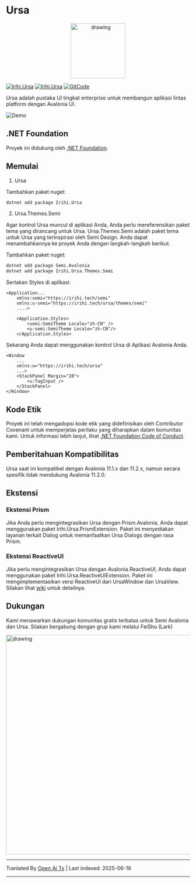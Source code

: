 # Ursa

<p align="center">
    <img src="https://raw.githubusercontent.com/irihitech/Ursa.Avalonia/main/assets/Ursa.svg" alt="drawing" width="150" />
</p>

[![Irihi.Ursa](https://img.shields.io/nuget/v/Irihi.Ursa.svg?color=red&style=flat-square)](https://www.nuget.org/packages/Irihi.Ursa/)
[![Irihi.Ursa](https://img.shields.io/nuget/dt/Irihi.Ursa.svg?style=flat-square)](https://www.nuget.org/packages/Irihi.Ursa/)
[![GitCode](https://gitcode.com/IRIHI_Technology/Ursa.Avalonia/star/badge.svg)](https://gitcode.com/IRIHI_Technology/Ursa.Avalonia)

Ursa adalah pustaka UI tingkat enterprise untuk membangun aplikasi lintas platform dengan Avalonia UI.

![Demo](https://raw.githubusercontent.com/irihitech/Ursa.Avalonia/main/assets/dark-demo.jpg)

## .NET Foundation

Proyek ini didukung oleh [.NET Foundation](https://dotnetfoundation.org).

## Memulai

1. Ursa

Tambahkan paket nuget:
```bash
dotnet add package Irihi.Ursa
```

2. Ursa.Themes.Semi

Agar kontrol Ursa muncul di aplikasi Anda, Anda perlu mereferensikan paket tema yang dirancang untuk Ursa.
Ursa.Themes.Semi adalah paket tema untuk Ursa yang terinspirasi oleh Semi Design. Anda dapat menambahkannya ke proyek Anda dengan langkah-langkah berikut.

Tambahkan paket nuget:
```bash
dotnet add package Semi.Avalonia
dotnet add package Irihi.Ursa.Themes.Semi
```

Sertakan Styles di aplikasi:
```xaml
<Application...
    xmlns:semi="https://irihi.tech/semi"
    xmlns:u-semi="https://irihi.tech/ursa/themes/semi"
    ....>

    <Application.Styles>
        <semi:SemiTheme Locale="zh-CN" />
        <u-semi:SemiTheme Locale="zh-CN"/>
    </Application.Styles>
```

Sekarang Anda dapat menggunakan kontrol Ursa di Aplikasi Avalonia Anda.
```xaml
<Window
    ...
    xmlns:u="https://irihi.tech/ursa"
    ...>
    <StackPanel Margin="20">
        <u:TagInput />
    </StackPanel>
</Window>
```

## Kode Etik

Proyek ini telah mengadopsi kode etik yang didefinisikan oleh Contributor Covenant untuk memperjelas perilaku yang diharapkan dalam komunitas kami.
Untuk informasi lebih lanjut, lihat [.NET Foundation Code of Conduct](https://dotnetfoundation.org/code-of-conduct).

## Pemberitahuan Kompatibilitas
Ursa saat ini kompatibel dengan Avalonia 11.1.x dan 11.2.x, namun secara spesifik tidak mendukung Avalonia 11.2.0.

## Ekstensi

### Ekstensi Prism
Jika Anda perlu mengintegrasikan Ursa dengan Prism.Avalonia, Anda dapat menggunakan paket Irihi.Ursa.PrismExtension. Paket ini menyediakan layanan terkait Dialog untuk memanfaatkan Ursa Dialogs dengan rasa Prism.

### Ekstensi ReactiveUI
Jika perlu mengintegrasikan Ursa dengan Avalonia.ReactiveUI, Anda dapat menggunakan paket Irihi.Ursa.ReactiveUIExtension. Paket ini mengimplementasikan versi ReactiveUI dari UrsaWindow dan UrsaView. Silakan lihat [wiki](https://github.com/irihitech/Ursa.Avalonia/wiki/Ursa-ReactiveUI-extension) untuk detailnya.

## Dukungan

Kami menawarkan dukungan komunitas gratis terbatas untuk Semi Avalonia dan Ursa. Silakan bergabung dengan grup kami melalui FeiShu (Lark)

<p>
    <img src="https://raw.githubusercontent.com/irihitech/Ursa.Avalonia/main/assets/community-support.png" alt="drawing" width="600" />
</p>

---

Tranlated By [Open Ai Tx](https://github.com/OpenAiTx/OpenAiTx) | Last indexed: 2025-06-16

---